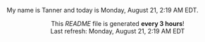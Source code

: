 My name is Tanner and today is Monday, August 21, 2:19 AM EDT.

<p align="center">This <i>README</i> file is generated <b>every 3 hours</b>!</br>Last refresh: Monday, August 21, 2:19 AM EDT<br /></p>
